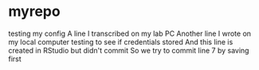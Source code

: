 # myrepo
testing my config
A line I transcribed on my lab PC
Another line I wrote on my local computer
testing to see if credentials stored
And this line is created in RStudio but didn't commit
So we try to commit line 7 by saving first